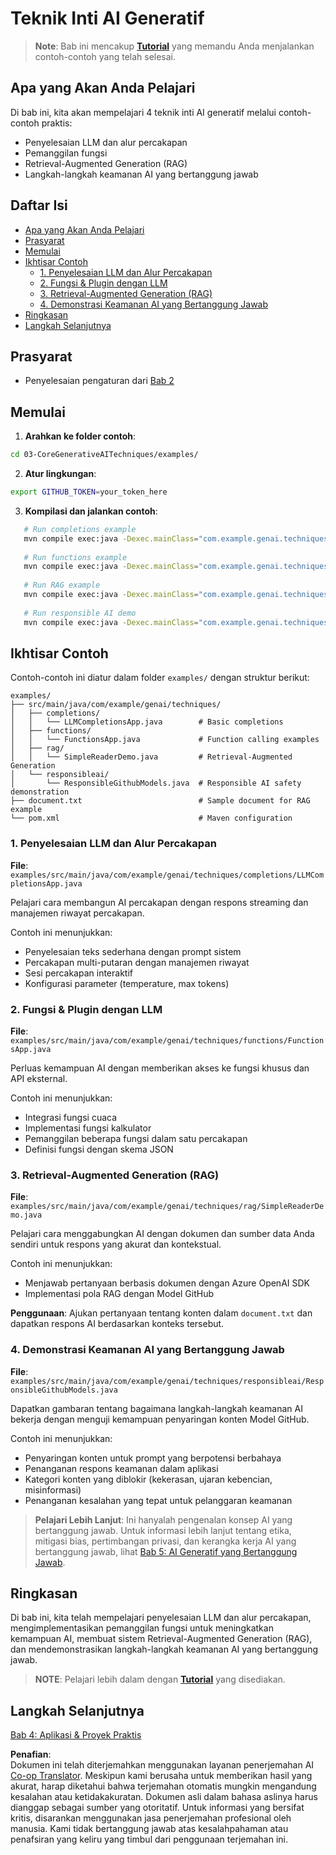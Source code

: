 <!--
CO_OP_TRANSLATOR_METADATA:
{
  "original_hash": "0a27b17f64f598a80b72d93b98b7ed04",
  "translation_date": "2025-07-21T19:13:13+00:00",
  "source_file": "03-CoreGenerativeAITechniques/README.md",
  "language_code": "id"
}
-->
# Teknik Inti AI Generatif

>**Note**: Bab ini mencakup [**Tutorial**](./TUTORIAL.md) yang memandu Anda menjalankan contoh-contoh yang telah selesai.

## Apa yang Akan Anda Pelajari
Di bab ini, kita akan mempelajari 4 teknik inti AI generatif melalui contoh-contoh praktis:
- Penyelesaian LLM dan alur percakapan
- Pemanggilan fungsi
- Retrieval-Augmented Generation (RAG)
- Langkah-langkah keamanan AI yang bertanggung jawab

## Daftar Isi

- [Apa yang Akan Anda Pelajari](../../../03-CoreGenerativeAITechniques)
- [Prasyarat](../../../03-CoreGenerativeAITechniques)
- [Memulai](../../../03-CoreGenerativeAITechniques)
- [Ikhtisar Contoh](../../../03-CoreGenerativeAITechniques)
  - [1. Penyelesaian LLM dan Alur Percakapan](../../../03-CoreGenerativeAITechniques)
  - [2. Fungsi & Plugin dengan LLM](../../../03-CoreGenerativeAITechniques)
  - [3. Retrieval-Augmented Generation (RAG)](../../../03-CoreGenerativeAITechniques)
  - [4. Demonstrasi Keamanan AI yang Bertanggung Jawab](../../../03-CoreGenerativeAITechniques)
- [Ringkasan](../../../03-CoreGenerativeAITechniques)
- [Langkah Selanjutnya](../../../03-CoreGenerativeAITechniques)

## Prasyarat

- Penyelesaian pengaturan dari [Bab 2](../../../02-SetupDevEnvironment)

## Memulai

1. **Arahkan ke folder contoh**:  
```bash
cd 03-CoreGenerativeAITechniques/examples/
```  
2. **Atur lingkungan**:  
```bash
export GITHUB_TOKEN=your_token_here
```  
3. **Kompilasi dan jalankan contoh**:  
```bash
   # Run completions example
   mvn compile exec:java -Dexec.mainClass="com.example.genai.techniques.completions.LLMCompletionsApp"
   
   # Run functions example  
   mvn compile exec:java -Dexec.mainClass="com.example.genai.techniques.functions.FunctionsApp"
   
   # Run RAG example
   mvn compile exec:java -Dexec.mainClass="com.example.genai.techniques.rag.SimpleReaderDemo"
   
   # Run responsible AI demo
   mvn compile exec:java -Dexec.mainClass="com.example.genai.techniques.responsibleai.ResponsibleGithubModels"
   ```  

## Ikhtisar Contoh

Contoh-contoh ini diatur dalam folder `examples/` dengan struktur berikut:

```
examples/
├── src/main/java/com/example/genai/techniques/
│   ├── completions/
│   │   └── LLMCompletionsApp.java        # Basic completions 
│   ├── functions/
│   │   └── FunctionsApp.java             # Function calling examples
│   ├── rag/
│   │   └── SimpleReaderDemo.java         # Retrieval-Augmented Generation
│   └── responsibleai/
│       └── ResponsibleGithubModels.java  # Responsible AI safety demonstration
├── document.txt                          # Sample document for RAG example
└── pom.xml                               # Maven configuration
```

### 1. Penyelesaian LLM dan Alur Percakapan
**File**: `examples/src/main/java/com/example/genai/techniques/completions/LLMCompletionsApp.java`

Pelajari cara membangun AI percakapan dengan respons streaming dan manajemen riwayat percakapan.

Contoh ini menunjukkan:
- Penyelesaian teks sederhana dengan prompt sistem
- Percakapan multi-putaran dengan manajemen riwayat
- Sesi percakapan interaktif
- Konfigurasi parameter (temperature, max tokens)

### 2. Fungsi & Plugin dengan LLM
**File**: `examples/src/main/java/com/example/genai/techniques/functions/FunctionsApp.java`

Perluas kemampuan AI dengan memberikan akses ke fungsi khusus dan API eksternal.

Contoh ini menunjukkan:
- Integrasi fungsi cuaca
- Implementasi fungsi kalkulator  
- Pemanggilan beberapa fungsi dalam satu percakapan
- Definisi fungsi dengan skema JSON

### 3. Retrieval-Augmented Generation (RAG)
**File**: `examples/src/main/java/com/example/genai/techniques/rag/SimpleReaderDemo.java`

Pelajari cara menggabungkan AI dengan dokumen dan sumber data Anda sendiri untuk respons yang akurat dan kontekstual.

Contoh ini menunjukkan:
- Menjawab pertanyaan berbasis dokumen dengan Azure OpenAI SDK
- Implementasi pola RAG dengan Model GitHub

**Penggunaan**: Ajukan pertanyaan tentang konten dalam `document.txt` dan dapatkan respons AI berdasarkan konteks tersebut.

### 4. Demonstrasi Keamanan AI yang Bertanggung Jawab
**File**: `examples/src/main/java/com/example/genai/techniques/responsibleai/ResponsibleGithubModels.java`

Dapatkan gambaran tentang bagaimana langkah-langkah keamanan AI bekerja dengan menguji kemampuan penyaringan konten Model GitHub.

Contoh ini menunjukkan:
- Penyaringan konten untuk prompt yang berpotensi berbahaya
- Penanganan respons keamanan dalam aplikasi
- Kategori konten yang diblokir (kekerasan, ujaran kebencian, misinformasi)
- Penanganan kesalahan yang tepat untuk pelanggaran keamanan

> **Pelajari Lebih Lanjut**: Ini hanyalah pengenalan konsep AI yang bertanggung jawab. Untuk informasi lebih lanjut tentang etika, mitigasi bias, pertimbangan privasi, dan kerangka kerja AI yang bertanggung jawab, lihat [Bab 5: AI Generatif yang Bertanggung Jawab](../05-ResponsibleGenAI/README.md).

## Ringkasan

Di bab ini, kita telah mempelajari penyelesaian LLM dan alur percakapan, mengimplementasikan pemanggilan fungsi untuk meningkatkan kemampuan AI, membuat sistem Retrieval-Augmented Generation (RAG), dan mendemonstrasikan langkah-langkah keamanan AI yang bertanggung jawab.

> **NOTE**: Pelajari lebih dalam dengan [**Tutorial**](./TUTORIAL.md) yang disediakan.

## Langkah Selanjutnya

[Bab 4: Aplikasi & Proyek Praktis](../04-PracticalSamples/README.md)

**Penafian**:  
Dokumen ini telah diterjemahkan menggunakan layanan penerjemahan AI [Co-op Translator](https://github.com/Azure/co-op-translator). Meskipun kami berusaha untuk memberikan hasil yang akurat, harap diketahui bahwa terjemahan otomatis mungkin mengandung kesalahan atau ketidakakuratan. Dokumen asli dalam bahasa aslinya harus dianggap sebagai sumber yang otoritatif. Untuk informasi yang bersifat kritis, disarankan menggunakan jasa penerjemahan profesional oleh manusia. Kami tidak bertanggung jawab atas kesalahpahaman atau penafsiran yang keliru yang timbul dari penggunaan terjemahan ini.